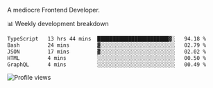 A mediocre Frontend Developer.

📊 Weekly development breakdown
<!--START_SECTION:waka-->

```txt
TypeScript   13 hrs 44 mins  ███████████████████████▓░   94.18 %
Bash         24 mins         ▓░░░░░░░░░░░░░░░░░░░░░░░░   02.79 %
JSON         17 mins         ▓░░░░░░░░░░░░░░░░░░░░░░░░   02.02 %
HTML         4 mins          ░░░░░░░░░░░░░░░░░░░░░░░░░   00.50 %
GraphQL      4 mins          ░░░░░░░░░░░░░░░░░░░░░░░░░   00.49 %
```

<!--END_SECTION:waka-->

<img src="https://gpvc.arturio.dev/iqbalfasri" alt="Profile views"/>
